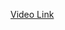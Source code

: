<a href="https://drive.google.com/file/d/1Lu5Gi0eAokdvZ3lhl70ONn6_tLYI03Z0/view?usp=sharing">Video Link</a>
